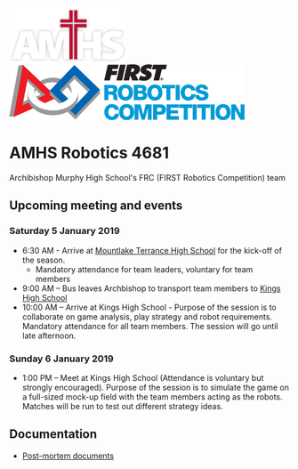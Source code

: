 
<img src="img/amhs-logo-white-160.png" height="100">&nbsp;&nbsp;&nbsp;<img src="img/frc-logo-190.jpg" height="100">

# AMHS Robotics 4681
Archibishop Murphy High School's FRC (FIRST Robotics Competition) team

## Upcoming meeting and events

### Saturday 5 January 2019

* 6:30 AM - Arrive at [Mountlake Terrance High School](https://www.google.com/maps/place/Mountlake+Terrace+High+School/@47.8017892,-122.2902999,17z/data=!3m1!4b1!4m5!3m4!1s0x54900ff8881ab90b:0xf3fdab39736ed757!8m2!3d47.8017892!4d-122.2881112) for the kick-off of the season.
  * Mandatory attendance for team leaders, voluntary for team members
* 9:00 AM – Bus leaves Archbishop to transport team members to [Kings High School](https://www.google.com/maps/place/King's+Senior+High+School/@47.7693799,-122.3564164,17z/data=!3m1!4b1!4m5!3m4!1s0x5490108ef212bcd5:0x87252190808790bf!8m2!3d47.7693799!4d-122.3542277)
* 10:00 AM – Arrive at Kings High School  - Purpose of the session is to collaborate on game analysis, play strategy and robot requirements.  Mandatory attendance for all team members. The session will go until late afternoon.

### Sunday 6 January 2019

* 1:00 PM – Meet at Kings High School (Attendance is voluntary but strongly encouraged).  Purpose of the session is to simulate the game on a full-sized mock-up field with the team members acting as the robots.  Matches will be run to test out different strategy ideas.

## Documentation

* [Post-mortem documents](docs/post-mortem.md)
